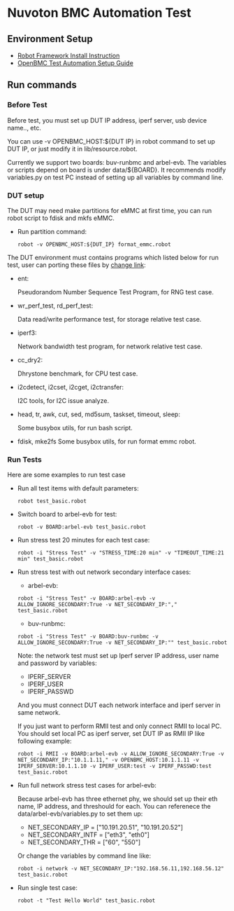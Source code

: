 # Nuvoton BMC Automation Test

## Environment Setup ##
* [Robot Framework Install Instruction](https://github.com/robotframework/robotframework/blob/master/INSTALL.rst)
* [OpenBMC Test Automation Setup Guide](https://github.com/openbmc/openbmc-test-automation#installation-setup-guide)


## Run commands ##
### Before Test ###
Before test, you must set up DUT IP address, iperf server, usb device name.., etc.

You can use -v OPENBMC_HOST:${DUT IP} in robot command to set up DUT IP,
or just modify it in lib/resource.robot.

Currently we support two boards: buv-runbmc and arbel-evb. The variables
or scripts depend on board is under data/${BOARD}. It recommends modify
variables.py on test PC instead of setting up all variables by command line.

### DUT setup ###
The DUT may need make partitions for eMMC at first time, you can run robot script to fdisk and mkfs eMMC.

* Run partition command:
    ```
    robot -v OPENBMC_HOST:${DUT_IP} format_emmc.robot
    ```

The DUT environment must contains programs which listed below for run test,
user can porting these files by [change link](https://github.com/Nuvoton-Israel/openbmc/pull/221/files):
* ent:

    Pseudorandom Number Sequence Test Program, for RNG test case.
* wr_perf_test, rd_perf_test:

    Data read/write performance test, for storage relative test case.
* iperf3:

    Network bandwidth test program, for network relative test case.
* cc_dry2:

    Dhrystone benchmark, for CPU test case.
* i2cdetect, i2cset, i2cget, i2ctransfer:

    I2C tools, for I2C issue analyze.
* head, tr, awk, cut, sed, md5sum, taskset, timeout, sleep:

    Some busybox utils, for run bash script.
* fdisk, mke2fs
    Some busybox utils, for run format emmc robot.


### Run Tests ###
Here are some examples to run test case

* Run all test items with default parameters:
    ```
    robot test_basic.robot
    ```

* Switch board to arbel-evb for test:
    ```
    robot -v BOARD:arbel-evb test_basic.robot
    ```

* Run stress test 20 minutes for each test case:
    ```
    robot -i "Stress Test" -v "STRESS_TIME:20 min" -v "TIMEOUT_TIME:21 min" test_basic.robot
    ```

* Run stress test with out network secondary interface cases:
    * arbel-evb:
    ```
    robot -i "Stress Test" -v BOARD:arbel-evb -v ALLOW_IGNORE_SECONDARY:True -v NET_SECONDARY_IP:"," test_basic.robot
    ```
    * buv-runbmc:
    ```
    robot -i "Stress Test" -v BOARD:buv-runbmc -v ALLOW_IGNORE_SECONDARY:True -v NET_SECONDARY_IP:"" test_basic.robot
    ```

    Note: the network test must set up Iperf server IP address, user name and password by variables:
    * IPERF_SERVER
    * IPERF_USER
    * IPERF_PASSWD

    And you must connect DUT each network interface and iperf server in same network.

    If you just want to perform RMII test and only connect RMII to local PC.
    You should set local PC as iperf server, set DUT IP as RMII IP like following example:
    ```
    robot -i RMII -v BOARD:arbel-evb -v ALLOW_IGNORE_SECONDARY:True -v NET_SECONDARY_IP:"10.1.1.11," -v OPENBMC_HOST:10.1.1.11 -v IPERF_SERVER:10.1.1.10 -v IPERF_USER:test -v IPERF_PASSWD:test test_basic.robot
    ```

* Run full network stress test cases for arbel-evb:

    Because arbel-evb has three ethernet phy, we should set up their eth name, IP address, and threshould for each.
    You can referenece the data/arbel-evb/variables.py to set them up:
    * NET_SECONDARY_IP = ["10.191.20.51", "10.191.20.52"]
    * NET_SECONDARY_INTF = ["eth3", "eth0"]
    * NET_SECONDARY_THR = ["60", "550"]

    Or change the variables by command line like:
    ```
    robot -i network -v NET_SECONDARY_IP:"192.168.56.11,192.168.56.12" test_basic.robot
    ```

* Run single test case:
    ```
    robot -t "Test Hello World" test_basic.robot
    ```
